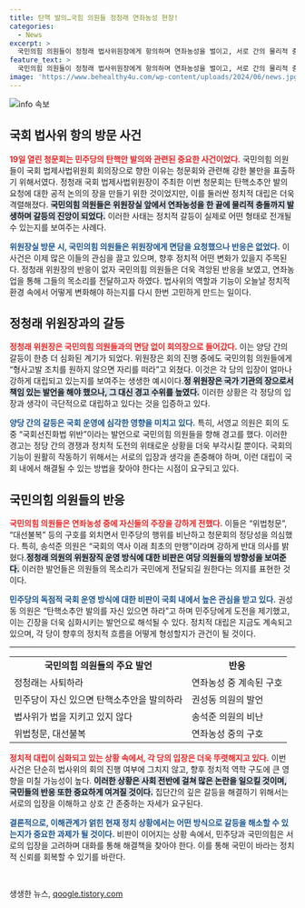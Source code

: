 ```yaml
---
title: 탄핵 발의…국힘 의원들 정청래 연좌농성 현장!
categories:
  - News
excerpt: >
  국민의힘 의원들이 정청래 법사위원장에게 항의하며 연좌농성을 벌이고, 서로 간의 물리적 충돌도 발생한 청문회 현장. 민주당과의 갈등이 격화되며 국회가 혼란에 휩싸인 가운데, 양측의 주장이 충돌하고 있다.
feature_text: >
  국민의힘 의원들이 정청래 법사위원장에게 항의하며 연좌농성을 벌이고, 서로 간의 물리적 충돌도 발생한 청문회 현장. 민주당과의 갈등이 격화되며 국회가 혼란에 휩싸인 가운데, 양측의 주장이 충돌하고 있다.
image: 'https://www.behealthy4u.com/wp-content/uploads/2024/06/news.jpg'
---
```


<p><img src="https://www.behealthy4u.com/wp-content/uploads/2024/06/news.jpg" alt="info 속보" /></p>

<h2 data-ke-size="size26">국회 법사위 항의 방문 사건</h2>

<p data-ke-size="size16"><b><span style="color: #ee2323;">19일 열린 청문회는 민주당의 탄핵안 발의와 관련된 중요한 사건이었다.</span></b> 국민의힘 의원들이 국회 법제사법위원회 회의장으로 향한 이유는 청문회와 관련해 강한 불만을 표출하기 위해서였다. 정청래 국회 법제사법위원장이 주최한 이번 청문회는 탄핵소추안 발의 요청에 대한 공적 논의의 장을 만들기 위한 것이었지만, 이를 둘러싼 정치적 대립은 더욱 격렬해졌다. <b><span style="background-color: #21538527;">국민의힘 의원들은 위원장실 앞에서 연좌농성을 한 끝에 물리적 충돌까지 발생하며 갈등의 진앙이 되었다.</span></b> 이러한 사태는 정치적 갈등이 실제로 어떤 형태로 전개될 수 있는지를 보여주는 사례다.</p>

<p data-ke-size="size16"><b><span style="color: #1a5490;">위원장실 방문 시, 국민의힘 의원들은 위원장에게 면담을 요청했으나 반응은 없었다.</span></b> 이 사건은 이제 많은 이들의 관심을 끌고 있으며, 향후 정치적 어떤 변화가 있을지 주목된다. 정청래 위원장의 반응이 없자 국민의힘 의원들은 더욱 격앙된 반응을 보였고, 연좌농업을 통해 그들의 목소리를 전달하고자 하였다. 법사위의 역할과 기능이 오늘날 정치적 환경 속에서 어떻게 변화해야 하는지를 다시 한번 고민하게 만드는 일이다.</p>

<h2 data-ke-size="size26">정청래 위원장과의 갈등</h2>

<p data-ke-size="size16"><b><span style="color: #ee2323;">정청래 위원장은 국민의힘 의원들과의 면담 없이 회의장으로 들어갔다.</span></b> 이는 양당 간의 갈등이 한층 더 심화된 계기가 되었다. 위원장은 회의 진행 중에도 국민의힘 의원들에게 “형사고발 조치를 원하지 않으면 자리를 떠라”고 외쳤다. 이것은 각 당의 입장이 얼마나 강하게 대립되고 있는지를 보여주는 생생한 예시이다.<b><span style="background-color: #21538527;">정 위원장은 국가 기관의 장으로서 책임 있는 발언을 해야 했으나, 그 대신 경고 수위를 높였다.</span></b> 이러한 상황은 각 정당의 입장과 생각이 극단적으로 대립하고 있다는 것을 입증하고 있다.</p>

<p data-ke-size="size16"><b><span style="color: #1a5490;">양당 간의 갈등은 국회 운영에 심각한 영향을 미치고 있다.</span></b> 특히, 서영교 의원은 회의 도중 “국회선진화법 위반”이라는 발언으로 국민의힘 의원들을 향해 경고를 했다. 이러한 경고는 정당 간의 경쟁과 정치적 도전의 위태로운 상황을 더욱 부각시킬 뿐이다. 국회의 기능이 원활히 작동하기 위해서는 서로의 입장과 생각을 존중해야 하며, 이런 대립이 국회 내에서 해결될 수 있는 방법을 찾아야 한다는 시점이 요구되고 있다.</p>

<h2 data-ke-size="size26">국민의힘 의원들의 반응</h2>

<p data-ke-size="size16"><b><span style="color: #ee2323;">국민의힘 의원들은 연좌농성 중에 자신들의 주장을 강하게 전했다.</span></b> 이들은 “위법청문”, “대선불복” 등의 구호를 외치면서 민주당의 행위를 비난하고 청문회의 정당성을 의심했다. 특히, 송석준 의원은 “국회의 역사 이래 최초의 만행”이라며 강하게 반대 의사를 밝혔다.<b><span style="background-color: #21538527;">정청래 의원의 위원장직 운영 방식에 대한 비판은 여당 의원들의 방향성을 보여준다.</span></b> 이러한 발언들은 의원들의 목소리가 국민에게 전달되길 원한다는 의지를 표현한 것이다.</p>

<p data-ke-size="size16"><b><span style="color: #1a5490;">민주당의 독점적 국회 운영 방식에 대한 비판이 국회 내에서 높은 관심을 받고 있다.</span></b> 권성동 의원은 “탄핵소추안 발의를 자신 있으면 하라”고 하며 민주당에게 도전을 제기했고, 이는 긴장을 더욱 심화시키는 발언으로 해석될 수 있다. 정치적 대립은 지금도 계속되고 있으며, 각 당이 향후의 정치적 흐름을 어떻게 형성할지가 관건이 될 것이다.</p>

<hr>

<table style="width: 100%;">
<tr>
<td style="text-align: center; height: 17px;"><b>국민의힘 의원들의 주요 발언</b></td>
<td style="text-align: center; height: 17px;"><b>반응</b></td>
</tr>
<tr>
<td>정청래는 사퇴하라</td>
<td>연좌농성 중 계속된 구호</td>
</tr>
<tr>
<td>민주당이 자신 있으면 탄핵소추안을 발의하라</td>
<td>권성동 의원의 발언</td>
</tr>
<tr>
<td>법사위가 법을 지키고 있지 않다</td>
<td>송석준 의원의 비난</td>
</tr>
<tr>
<td>위법청문, 대선불복</td>
<td>연좌농성 중의 구호</td>
</tr>
</table>

<p data-ke-size="size16"><b><span style="color: #ee2323;">정치적 대립이 심화되고 있는 상황 속에서, 각 당의 입장은 더욱 뚜렷해지고 있다.</span></b> 이번 사건은 단순히 법사위의 회의 진행 여부에 그치지 않고, 향후 정치적 역학 구도에 큰 영향을 미칠 가능성이 높다. <b><span style="background-color: #21538527;">이러한 상황은 사회 전반에 걸쳐 많은 논란을 일으킬 것이며, 국민들의 반응 또한 중요하게 여겨질 것이다.</span></b> 집단간의 깊은 갈등을 해결하기 위해서는 서로의 입장을 이해하고 상호 간 존중하는 자세가 요구된다.</p>

<p data-ke-size="size16"><b><span style="color: #1a5490;">결론적으로, 이해관계가 얽힌 현재 정치 상황에서는 어떤 방식으로 갈등을 해소할 수 있는지가 중요한 과제가 될 것이다.</span></b> 비판이 이어지는 상황 속에서, 민주당과 국민의힘은 서로의 입장을 고려하며 대화를 통해 해결책을 찾아야 한다. 이를 통해 국민이 바라는 정치적 신뢰를 회복할 수 있기를 바란다.</p>

<p data-ke-size="size16">&nbsp;</p>
생생한 뉴스, <a href="https://qoogle.tistory.com" rel="dofollow">qoogle.tistory.com</a>


